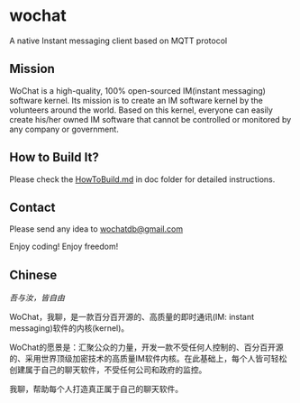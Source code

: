 # wochat

A native Instant messaging client based on MQTT protocol

## Mission

WoChat is a high-quality, 100% open-sourced IM(instant messaging) software kernel. Its mission is to create an IM software kernel by the volunteers around the world. Based on this kernel, everyone can easily create his/her owned IM software that cannot be controlled or monitored by any company or government.

## How to Build It?

Please check the [HowToBuild.md](https://github.com/wochatme/wochat/blob/main/doc/HowToBuild.md) in doc folder for detailed instructions.

## Contact
Please send any idea to wochatdb@gmail.com

Enjoy coding! Enjoy freedom!

## Chinese

*吾与汝，皆自由*

WoChat，我聊，是一款百分百开源的、高质量的即时通讯(IM: instant messaging)软件的内核(kernel)。

WoChat的愿景是：汇聚公众的力量，开发一款不受任何人控制的、百分百开源的、采用世界顶级加密技术的高质量IM软件内核。在此基础上，每个人皆可轻松创建属于自己的聊天软件，不受任何公司和政府的监控。

我聊，帮助每个人打造真正属于自己的聊天软件。

